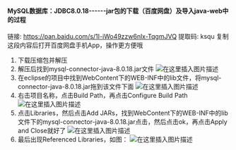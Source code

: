 
#### MySQL数据库：JDBC8.0.18------jar包的下载（百度网盘）及导入java-web中的过程
链接: https://pan.baidu.com/s/1I-iWo49zzw6nlx-TqgmJVQ 
提取码: ksqu 
复制这段内容后打开百度网盘手机App，操作更方便哦
1. 下载压缩包并解压
2. 解压后找到mysql-connector-java-8.0.18.jar文件
![在这里插入图片描述](https://img-blog.csdnimg.cn/20191205143309252.PNG?x-oss-process=image/watermark,type_ZmFuZ3poZW5naGVpdGk,shadow_10,text_aHR0cHM6Ly9ibG9nLmNzZG4ubmV0L3dlaXhpbl80NTk2ODcyNA==,size_16,color_FFFFFF,t_70)
3. 在eclipse的项目中找到WebContent下的WEB-INF中的lib文件，将mysql-connector-java-8.0.18.jar拖到该文件下面
![在这里插入图片描述](https://img-blog.csdnimg.cn/20191205143823753.PNG)
4. 右击项目名称，点击Build Path，再点击Configure Build Path
![在这里插入图片描述](https://img-blog.csdnimg.cn/20191205144930304.png)
5. 点击Libraries，然后点击Add JARs，找到WebContent下的WEB-INF中的lib文件下的mysql-connector-java-8.0.18.jar点击，然后点击ok，再点击Apply and Close就好了
![在这里插入图片描述](https://img-blog.csdnimg.cn/20191205145810365.PNG?x-oss-process=image/watermark,type_ZmFuZ3poZW5naGVpdGk,shadow_10,text_aHR0cHM6Ly9ibG9nLmNzZG4ubmV0L3dlaXhpbl80NTk2ODcyNA==,size_16,color_FFFFFF,t_70)
6. 最后出现Referenced Libraries，如图：
![在这里插入图片描述](https://img-blog.csdnimg.cn/20191205145958642.PNG)
